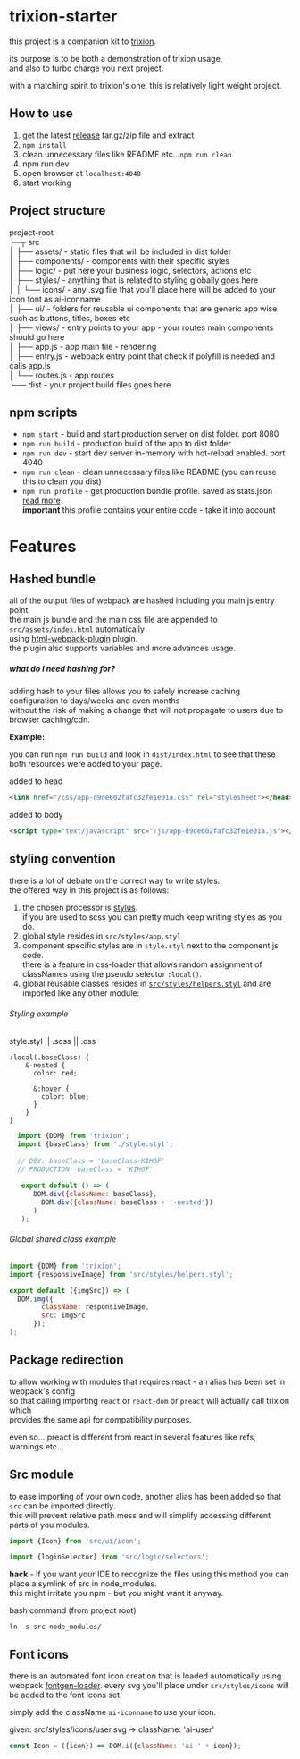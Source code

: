 # trixion-starter

this project is a companion kit to [trixion](https://github.com/mrbar42/trixion). 

its purpose is to be both a demonstration of trixion usage,  
and also to turbo charge you next project.

with a matching spirit to trixion's one, this is relatively light weight project. 

## How to use

1. get the latest [release](https://github.com/mrbar42/trixion-starter/releases) tar.gz/zip file and extract
2. `npm install`
3. clean unnecessary files like README etc...`npm run clean`
4. npm run dev
5. open browser at `localhost:4040`
6. start working


## Project structure

project-root  
├─┬ src  
│ ├── assets/         - static files that will be included in dist folder  
│ ├── components/     - components with their specific styles  
│ ├── logic/          - put here your business logic, selectors, actions etc  
│ ├── styles/         - anything that is related to styling globally goes here  
│ │ └── icons/        - any .svg file that you'll place here will be added to your icon font as ai-iconname  
│ ├── ui/             - folders for reusable ui components that are generic app wise such as buttons, titles, boxes etc  
│ ├── views/          - entry points to your app - your routes main components should go here  
│ ├── app.js          - app main file - rendering  
│ ├── entry.js        - webpack entry point that check if polyfill is needed and calls app.js  
│ └── routes.js       - app routes  
└── dist - your project build files goes here

## npm scripts

  - `npm start`   - build and start production server on dist folder. port 8080
  - `npm run build`   - production build of the app to dist folder 
  - `npm run dev`     - start dev server in-memory with hot-reload enabled. port 4040
  - `npm run clean`   - clean unnecessary files like README (you can reuse this to clean you dist)
  - `npm run profile` - get production bundle profile. saved as stats.json [read more](https://github.com/mrbar42/trixion/blob/master/docs/DEPENDENCIES.md#method-4---analyze-your-bundle)  
  **important** this profile contains your entire code - take it into account 
  
  
# Features

## Hashed bundle

all of the output files of webpack are hashed including you main js entry point.  
the main js bundle and the main css file are appended to `src/assets/index.html` automatically  
using [html-webpack-plugin](https://github.com/ampedandwired/html-webpack-plugin) plugin.  
the plugin also supports variables and more advances usage.

##### what do I need hashing for?
adding hash to your files allows you to safely increase caching configuration to days/weeks and even months  
 without the risk of making a change that will not propagate to users due to browser caching/cdn.

**__Example:__**
 
you can run `npm run build` and look in `dist/index.html` to see that these both resources were added to your page.

added to head
```html
<link href="/css/app-d9de602fafc32fe1e01a.css" rel="stylesheet"></head>
```

added to body
```html
<script type="text/javascript" src="/js/app-d9de602fafc32fe1e01a.js"></script></body>
```


## styling convention

there is a lot of debate on the correct way to write styles.  
the offered way in this project is as follows:

1. the chosen processor is [stylus](https://github.com/stylus/stylus).  
if you are used to scss you can pretty much keep writing styles as you do.
2. global style resides in `src/styles/app.styl`
3. component specific styles are in `style.styl` next to the component js code.  
there is a feature in css-loader that allows random assignment of classNames using the pseudo selector `:local()`.
4. global reusable classes resides in [`src/styles/helpers.styl`](https://github.com/mrbar42/trixion/blob/master/src/styles/helpers.styl) and are imported like any other module:

###### Styling example
style.styl || .scss || .css
```styl
:local(.baseClass) {
    &-nested {
      color: red;
      
      &:hover {
        color: blue;
      }    
    }
}
```

```javascript
  import {DOM} from 'trixion';
  import {baseClass} from './style.styl';
  
  // DEV: baseClass = 'baseClass-KIHGF' 
  // PRODUCTION: baseClass = 'KIHGF'
   
   export default () => (
      DOM.div({className: baseClass},
        DOM.div({className: baseClass + '-nested'})
      )
   );
```

###### Global shared class example

```javascript
import {DOM} from 'trixion';
import {responsiveImage} from 'src/styles/helpers.styl';

export default ({imgSrc}) => (
  DOM.img({
        className: responsiveImage,
        src: imgSrc
      });
);
```

## Package redirection

to allow working with modules that requires react - an alias has been set in webpack's config  
  so that calling importing `react` or `react-dom` or `preact` will actually call trixion which  
  provides the same api for compatibility purposes.

  even so... preact is different from react in several features like refs, warnings etc...
  
## Src module

to ease importing of your own code, another alias has been added so that `src` can be imported directly.   
this will prevent relative path mess and will simplify accessing different parts of you modules.
 
```javascript
import {Icon} from 'src/ui/icon';

import {loginSelector} from 'src/logic/selectors';
```

**hack** - if you want your IDE to recognize the files using this method you can place a symlink of src in node_modules.  
this might irritate you npm - but you might want it anyway.
  
bash command (from project root)

    ln -s src node_modules/

## Font icons

there is an automated font icon creation that is loaded automatically using webpack [fontgen-loader](https://github.com/DragonsInn/fontgen-loader).
every svg you'll place under `src/styles/icons` will be added to the font icons set.

simply add the className `ai-iconname` to use your icon.

given: src/styles/icons/user.svg -> className: 'ai-user'
```javascript
const Icon = ({icon}) => DOM.i({className: 'ai-' + icon});
```


  
